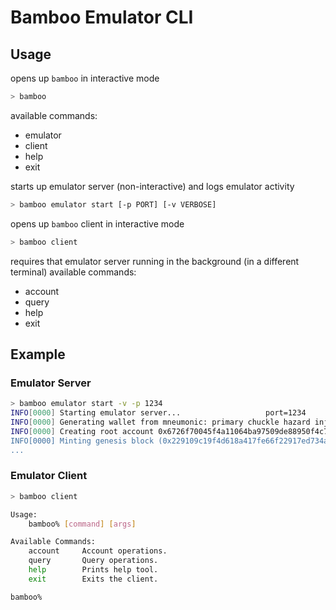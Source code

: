# Bamboo Emulator CLI

## Usage

opens up `bamboo` in interactive mode
```bash
> bamboo
```
available commands:
 - emulator
 - client
 - help
 - exit


starts up emulator server (non-interactive) and logs emulator activity
```bash
> bamboo emulator start [-p PORT] [-v VERBOSE]
```


opens up `bamboo` client in interactive mode
```bash
> bamboo client
```
requires that emulator server running in the background (in a different terminal)
available commands:
 - account
 - query
 - help
 - exit


## Example
### Emulator Server
```bash
> bamboo emulator start -v -p 1234
INFO[0000] Starting emulator server...                   port=1234
INFO[0000] Generating wallet from mneumonic: primary chuckle hazard injury swamp exact depth mad hurdle junior clarify seminar refuse keep vapor piece differ dream begin ethics swim measure trap decrease  mnemonic="primary chuckle hazard injury swamp exact depth mad hurdle junior clarify seminar refuse keep vapor piece differ dream begin ethics swim measure trap decrease"
INFO[0000] Creating root account 0x6726f70045f4a11064ba97509de88950f4c72ea0 from derivation path m/44'/60'/0'/0/0  address=0x6726f70045f4a11064ba97509de88950f4c72ea0 balance=100 path="m/44'/60'/0'/0/0"
INFO[0000] Minting genesis block (0x229109c19f4d618a417fe66f22917ed734a49eabdbac141bac9dbe66db486659)  blockHash=229109c19f4d618a417fe66f22917ed734a49eabdbac141bac9dbe66db486659 blockNum=0 numCollections=0 numTransactions=0
...
```

### Emulator Client
```bash
> bamboo client

Usage:
    bamboo% [command] [args]

Available Commands:
    account     Account operations.
    query       Query operations.
    help        Prints help tool.
    exit        Exits the client.

bamboo% 
```